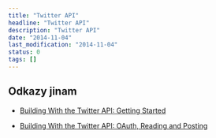 ```yaml
---
title: "Twitter API"
headline: "Twitter API"
description: "Twitter API"
date: "2014-11-04"
last_modification: "2014-11-04"
status: 0
tags: []
---
```


## Odkazy jinam

  - [Building With the Twitter API: Getting Started](http://code.tutsplus.com/tutorials/building-with-the-twitter-api-getting-started--cms-22192)

  - [Building With the Twitter API: OAuth, Reading and Posting](http://code.tutsplus.com/tutorials/building-with-the-twitter-api-oauth-reading-and-posting--cms-22193)